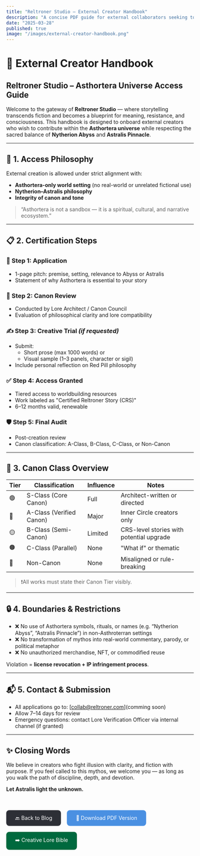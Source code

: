```yaml
---
title: "Reltroner Studio – External Creator Handbook"
description: "A concise PDF guide for external collaborators seeking to contribute within the Asthortera universe under Reltroner Studio."
date: "2025-03-28"
published: true
image: "/images/external-creator-handbook.png"
---
```


# 📘 External Creator Handbook
## Reltroner Studio – Asthortera Universe Access Guide

Welcome to the gateway of **Reltroner Studio** — where storytelling transcends fiction and becomes a blueprint for meaning, resistance, and consciousness. This handbook is designed to onboard external creators who wish to contribute within the **Asthortera universe** while respecting the sacred balance of **Nytherion Abyss** and **Astralis Pinnacle**.

---

## 🔑 1. Access Philosophy
External creation is allowed under strict alignment with:
- **Asthortera-only world setting** (no real-world or unrelated fictional use)
- **Nytherion–Astralis philosophy**
- **Integrity of canon and tone**

> “Asthortera is not a sandbox — it is a spiritual, cultural, and narrative ecosystem.”

---

## 📋 2. Certification Steps

### 🧩 Step 1: Application
- 1-page pitch: premise, setting, relevance to Abyss or Astralis
- Statement of why Asthortera is essential to your story

### 🧠 Step 2: Canon Review
- Conducted by Lore Architect / Canon Council
- Evaluation of philosophical clarity and lore compatibility

### ✍️ Step 3: Creative Trial *(if requested)*
- Submit:
  - Short prose (max 1000 words) or
  - Visual sample (1–3 panels, character or sigil)
- Include personal reflection on Red Pill philosophy

### ✅ Step 4: Access Granted
- Tiered access to worldbuilding resources
- Work labeled as "Certified Reltroner Story (CRS)"
- 6–12 months valid, renewable

### 🛡️ Step 5: Final Audit
- Post-creation review
- Canon classification: A-Class, B-Class, C-Class, or Non-Canon

---

## 🧭 3. Canon Class Overview

| Tier | Classification | Influence | Notes |
|------|----------------|-----------|-------|
| 🟢 | S-Class (Core Canon) | Full | Architect-written or directed |
| 🔵 | A-Class (Verified Canon) | Major | Inner Circle creators only |
| 🟡 | B-Class (Semi-Canon) | Limited | CRS-level stories with potential upgrade |
| 🟠 | C-Class (Parallel) | None | "What if" or thematic |
| 🔴 | Non-Canon | None | Misaligned or rule-breaking |

> ❗All works must state their Canon Tier visibly.

---

## 🔒 4. Boundaries & Restrictions

- ❌ No use of Asthortera symbols, rituals, or names (e.g. “Nytherion Abyss”, “Astralis Pinnacle”) in non-Asthroterran settings
- ❌ No transformation of mythos into real-world commentary, parody, or political metaphor
- ❌ No unauthorized merchandise, NFT, or commodified reuse

Violation = **license revocation + IP infringement process**.

---

## 📬 5. Contact & Submission
- All applications go to: [collab@reltroner.com](comming soon)
- Allow 7–14 days for review
- Emergency questions: contact Lore Verification Officer via internal channel (if granted)

---

## ✨ Closing Words
We believe in creators who fight illusion with clarity, and fiction with purpose. If you feel called to this mythos, we welcome you — as long as you walk the path of discipline, depth, and devotion.

**Let Astralis light the unknown.**

<div style="margin-top: 3rem; display: flex; gap: 1rem; flex-wrap: wrap;">

<a href="/blog" style="padding: 0.75rem 1.5rem; background-color: #2D2F36; color: white; text-decoration: none; border-radius: 8px;">
🔙 Back to Blog
</a>

<a href="/files/external-creator-handbook.pdf" style="padding: 0.75rem 1.5rem; background-color: #4A90E2; color: white; text-decoration: none; border-radius: 8px;" target="_blank">
📄 Download PDF Version
</a>

<a href="/blog/creative-lore-bible" style="padding: 0.75rem 1.5rem; background-color: #00693E; color: white; text-decoration: none; border-radius: 8px;" target="_blank">
➡️ Creative Lore Bible
</a>

</div>